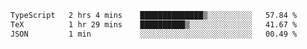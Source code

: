 <!--START_SECTION:waka-->

```txt
TypeScript   2 hrs 4 mins    ██████████████▒░░░░░░░░░░   57.84 %
TeX          1 hr 29 mins    ██████████▒░░░░░░░░░░░░░░   41.67 %
JSON         1 min           ░░░░░░░░░░░░░░░░░░░░░░░░░   00.49 %
```

<!--END_SECTION:waka-->
